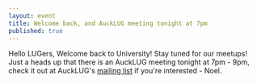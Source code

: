 ```yaml
---
layout: event
title: Welcome back, and AuckLUG meeting tonight at 7pm
published: true
---
```

Hello LUGers, Welcome back to University! Stay tuned for our meetups! Just a heads up that there is an AuckLUG meeting tonight at 7pm - 9pm, check it out at AuckLUG's [mailing list](https://groups.google.com/forum/?fromgroups=#!topic/aucklug/7fmI0m1glZE) if you're interested - Noel.